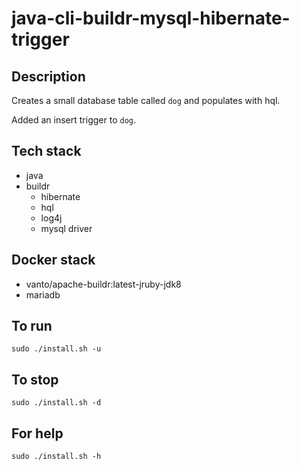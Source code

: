 # java-cli-buildr-mysql-hibernate-trigger

## Description
Creates a small database table
called `dog` and populates with hql.

Added an insert trigger to `dog`.

## Tech stack
- java
- buildr
  - hibernate
  - hql
  - log4j
  - mysql driver

## Docker stack
- vanto/apache-buildr:latest-jruby-jdk8
- mariadb

## To run
`sudo ./install.sh -u`

## To stop
`sudo ./install.sh -d`

## For help
`sudo ./install.sh -h`
